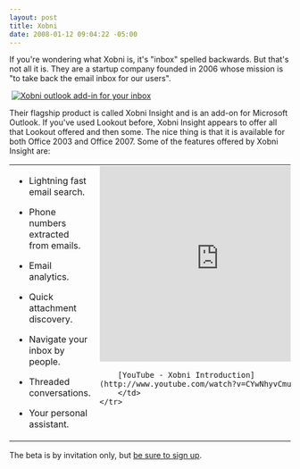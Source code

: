 ```yaml
---
layout: post
title: Xobni
date: 2008-01-12 09:04:22 -05:00
---
```


If you're wondering what Xobni is, it's "inbox" spelled backwards. But that's not all it is. They are a startup company founded in 2006 whose mission is "to take back the email inbox for our users". 

 [![Xobni outlook add-in for your inbox](http://www.xobni.com/images/banners/formyinbox.gif)](http://www.xobni.com/?friend=29771) 

Their flagship product is called Xobni Insight and is an add-on for Microsoft Outlook. If you've used Lookout before, Xobni Insight appears to offer all that Lookout offered and then some. The nice thing is that it is available for both Office 2003 and Office 2007. Some of the features offered by Xobni Insight are:

<table cellspacing="0" cellpadding="2" width="1038" border="0">
    <tbody>
        <tr>
            <td valign="top" width="362">
            

*   Lightning fast email search. 
*   Phone numbers extracted from emails. 
*   Email analytics. 
*   Quick attachment discovery. 
*   Navigate your inbox by people. 
*   Threaded conversations. 
*   Your personal assistant. 
            </td>
            <td valign="top" width="670">
            <div class="wlWriterSmartContent" id="scid:53357c8b-5919-4e32-8c25-305d27c17a37:b8916b9f-c9de-4133-b5ac-0b3faddb5f9b" style="PADDING-RIGHT: 0px; DISPLAY: inline; PADDING-LEFT: 0px; FLOAT: none; PADDING-BOTTOM: 0px; MARGIN: 0px; PADDING-TOP: 0px"><embed src="http://www.youtube.com/v/CYwNhyvCmuo&rel=0" width="425" height="350" type="application/x-shockwave-flash" wmode="transparent">   

            [YouTube - Xobni Introduction](http://www.youtube.com/watch?v=CYwNhyvCmuo)</div>
            </td>
        </tr>
    </tbody>
</table>


[](http://www.xobni.com/getthedigits)

The beta is by invitation only, but [be sure to sign up](http://www.xobni.com/?friend=29771).
